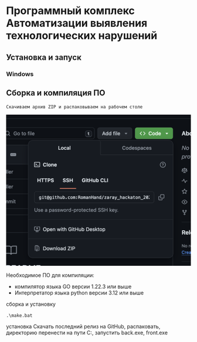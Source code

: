 # Программный комплекс Автоматизации выявления технологических нарушений 

## Установка и запуск

### Windows 


## Сборка и компиляция ПО
```
Скачиваем архив ZIP и распаковываем на рабочем столе
```

![Alt text](assets/image.png)

Необходимое ПО для компиляции:
* компилятор языка GO версии 1.22.3 или выше
* Интерпретатор языка  python версии 3.12 или выше

cборка и установку
```
.\make.bat
```

установка
Скачать последний релиз на GitHub, распаковать, директорию перенести на пути C:\, запустить back.exe, front.exe